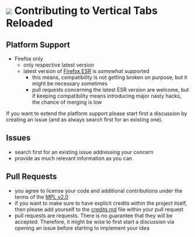 # ![](https://github.com/Croydon/vertical-tabs-reloaded/raw/main/data/icon/icon-48-white.png) Contributing to Vertical Tabs Reloaded

## Platform Support

  * Firefox only
    * only respective latest version
    * latest version of [Firefox ESR](https://www.mozilla.org/en-US/firefox/organizations/faq/) is _somewhat_ supported
      * this means, compatibility is not getting broken on purpose, but it might be necessary sometimes
      * pull requests concerning the latest ESR version are welcome, but if keeping compatibility means introducing major nasty hacks, the chance of merging is low

If you want to extend the platform support please start first a discussion by creating an issue (and as always search first for an existing one).


## Issues

  * search first for an existing issue addressing your concern
  * provide as much relevant information as you can


## Pull Requests

  * you agree to license your code and additional contributions under the terms of the [MPL v2.0](LICENSE.md)
  * if you want to make sure to have explicit credits within the project itself, then please add yourself to the [credits.md](credits.md) file within your pull request
  * pull requests are requests. There is no guarantee that they will be accepted. Therefore, it might be wise to first start a discussion via opening an issue before starting to implement your idea
